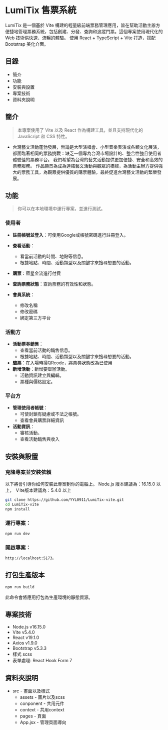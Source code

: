 # LumiTix 售票系統
LumiTix 是一個基於 Vite 構建的輕量級前端票務管理應用，旨在幫助活動主辦方便捷地管理票務系統，包括創建、分發、查詢和追蹤門票。這個專案使用現代化的 Web 技術供快速、流暢的體驗。
使用 React + TypeScript + Vite 打造，搭配 Bootstrap 美化介面。

## 目錄
- 簡介
- 功能
- 安裝與設置
- 專案技術
- 資料夾說明

## 簡介
> 本專案使用了 Vite 以及 React 作為構建工具，並且支持現代化的 JavaScript 和 CSS 特性。
- 台灣藝文活動蓬勃發展，無論是大型演唱會、小型音樂表演或各類文化展演，都面臨著相同的票務挑戰：缺乏一個專為台灣市場設計的、整合性強且使用者體驗佳的票務平台。
我們希望為台灣的藝文活動提供更加便捷、安全和高效的票務服務。
作品願景為成為連結藝文活動與觀眾的橋樑，為活動主辦方提供強大的票務工具，為觀眾提供優質的購票體驗，最終促進台灣藝文活動的繁榮發展。

## 功能
> 你可以在本地環境中運行專案，並進行測試。
### 使用者
-  **註冊帳號並登入**：可使用Google或帳號密碼進行註冊登入。
-  **查看活動**：
   - 看當前活動的時間、地點等信息。
   - 根據地點、時間、活動類型以及關鍵字來搜尋想要的活動。
 
-  **購票**：藍星金流進行付費
-  **查詢票務狀態**：查詢票務的有效性和狀態。
-  **會員系統**：
   - 修改名稱
   - 修改密碼
   - 綁定第三方平台

### 活動方
-  **活動票券銷售**：
   - 查看當前活動的銷售信息。
   - 根據地點、時間、活動類型以及關鍵字來搜尋想要的活動。
-   **驗票**：在入場時掃QRcode，將票券狀態改為已使用
-  **新增活動**：新增要舉辦活動。
   - 活動資訊建立與編輯。
   - 票種與價格設定。
     
### 平台方
-  **管理使用者帳號**：
   - 可使封鎖有疑慮或不法之帳號。
   - 查看會員購票詳細資訊
-  **活動資訊**：
   - 審核活動。
   - 查看活動銷售與收入

## 安裝與設置
### 克隆專案並安裝依賴

以下將會引導你如何安裝此專案到你的電腦上。
Node.js 版本建議為：16.15.0 以上，
Ｖite版本建議為：5.4.0 以上

```bash
git clone https://github.com/YYL0911/LumiTix-vite.git
cd LumiTix-vite
npm install
```

### 運行專案：

```bash
npm run dev
```

### 開啟專案：
```bash
http://localhost:5173。
```

## 打包生產版本
```bash
npm run build
```
此命令會將應用打包為生產環境的靜態資源。



## 專案技術
- Node.js v16.15.0
- Vite v5.4.0
- React v19.1.0
- Axios v1.9.0
- Bootstrap v5.3.3
- 樣式 scss
- 表單處理: React Hook Form 7

## 資料夾說明
- src - 畫面以及樣式
  - assets - 圖片以及scss
  - conponent - 共用元件
  - context - 共用context
  - pages - 頁面
  - App.jsx - 管理頁面導向
